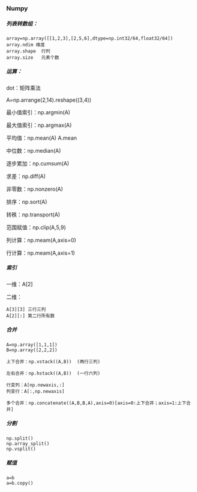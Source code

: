 ### Numpy

##### 列表转数组：

```
array=np.array([[1,2,3],[2,5,6],dtype=np.int32/64,float32/64])
array.ndim 维度
array.shape  行列
array.size   元素个数
```

#####  运算：

dot：矩阵乘法

A=np.arrange(2,14).reshape((3,4))

最小值索引：np.argmin(A)

最大值索引：np.argmax(A)

平均值：np.mean(A)    A.mean

中位数：np.median(A)

逐步累加：np.cumsum(A)

求差：np.diff(A)

非零数：np.nonzero(A)

排序：np.sort(A)

转秩：np.transport(A)

范围赋值：np.clip(A,5,9)

列计算：np.meam(A,axis=0)

行计算：np.meam(A,axis=1)

##### 索引

一维：A[2]

二维：

```
A[3][3] 三行三列
A[2][:] 第二行所有数
```

##### 合并

```
A=np.array([1,1,1])
B=np.array([2,2,2])

上下合并：np.vstack((A,B))  (两行三列)

左右合并：np.hstack((A,B))  (一行六列)

行变列：A[np.newaxis,:]
列变行：A[:,np.newaxis]

多个合并：np.concatenate((A,B,B,A),axis=0)[axis=0:上下合并；axis=1:上下合并]         
```

##### 分割

```
np.split()
np.array_split()
np.vsplit()
```

##### 赋值

```
a=b
a=b.copy()
```

